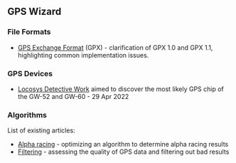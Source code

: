 ## GPS Wizard

### File Formats

- [GPS Exchange Format](gpx/README.md) (GPX) - clarification of GPX 1.0 and GPX 1.1, highlighting common implementation issues.



### GPS Devices

- [Locosys Detective Work](devices/locosys/detective.md) aimed to discover the most likely GPS chip of the GW-52 and GW-60 - 29 Apr 2022



### Algorithms

List of existing articles:

- [Alpha racing](alpha-racing/README.md) - optimizing an algorithm to determine alpha racing results
- [Filtering](filtering/README.md) - assessing the quality of GPS data and filtering out bad results



